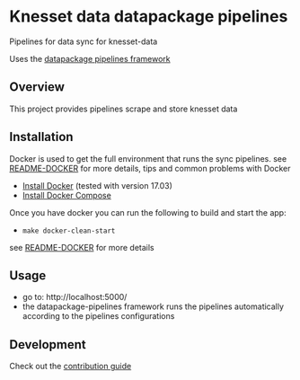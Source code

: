 # Knesset data datapackage pipelines

Pipelines for data sync for knesset-data

Uses the [datapackage pipelines framework](https://github.com/frictionlessdata/datapackage-pipelines)

## Overview

This project provides pipelines scrape and store knesset data

## Installation

Docker is used to get the full environment that runs the sync pipelines. see [README-DOCKER](README-DOCKER.md) for more details, tips and common problems with Docker

* [Install Docker](https://docs.docker.com/engine/installation/) (tested with version 17.03)
* [Install Docker Compose](https://docs.docker.com/compose/install/)

Once you have docker you can run the following to build and start the app:

* `make docker-clean-start`

see [README-DOCKER](README-DOCKER.md) for more details

## Usage

* go to: http://localhost:5000/
* the datapackage-pipelines framework runs the pipelines automatically according to the pipelines configurations

## Development

Check out the [contribution guide](CONTRIBUTING.md)
